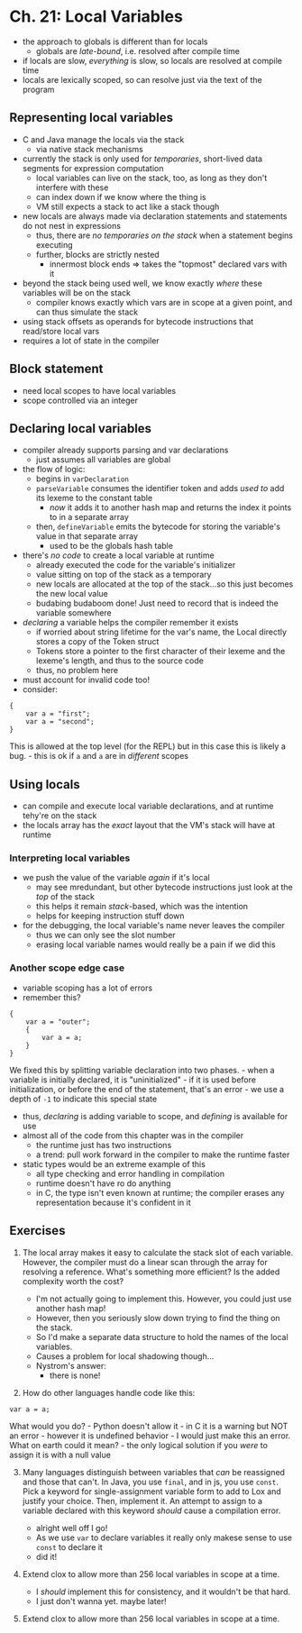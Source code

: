 # Ch. 21: Local Variables

- the approach to globals is different than for locals
    - globals are *late-bound*, i.e. resolved after compile time
- if locals are slow, *everything* is slow, so locals are resolved at compile time
- locals are lexically scoped, so can resolve just via the text of the program

## Representing local variables

- C and Java manage the locals via the stack
    - via native stack mechanisms
- currently the stack is only used for *temporaries*, short-lived data segments for expression computation
    - local variables can live on the stack, too, as long as they don't interfere with these
    - can index down if we know where the thing is
    - VM still expects a stack to act like a stack though
- new locals are always made via declaration statements and statements do not nest in expressions
    - thus, there are *no temporaries on the stack* when a statement begins executing
    - further, blocks are strictly nested
        - innermost block ends $\Rightarrow$ takes the "topmost" declared vars with it
- beyond the stack being used well, we know exactly *where* these variables will be on the stack
    - compiler knows exactly which vars are in scope at a given point, and can thus simulate the stack
- using stack offsets as operands for bytecode instructions that read/store local vars
- requires a lot of state in the compiler

## Block statement

- need local scopes to have local variables
- scope controlled via an integer

## Declaring local variables

- compiler already supports parsing and var declarations
    - just assumes all variables are global
- the flow of logic:
    - begins in `varDeclaration`
    - `parseVariable` consumes the identifier token and adds *used to* add its lexeme to the constant table
        - *now* it adds it to another hash map and returns the index it points to in a separate array
    - then, `defineVariable` emits the bytecode for storing the variable's value in that separate array
        - used to be the globals hash table
- there's *no code* to create a local variable at runtime
    - already executed the code for the variable's initializer
    - value sitting on top of the stack as a temporary
    - new locals are allocated at the top of the stack...so this just becomes the new local value
    - budabing budaboom done! Just need to record that is indeed the variable somewhere
- *declaring* a variable helps the compiler remember it exists
    - if worried about string lifetime for the var's name, the Local directly stores a copy of the Token struct
    - Tokens store a pointer to the first character of their lexeme and the lexeme's length, and thus to the source code
    - thus, no problem here
- must account for invalid code too!
- consider:
```
{
    var a = "first";
    var a = "second";
} 
```
This is allowed at the top level (for the REPL) but in this case this is likely a bug.
    - this is ok if `a` and `a` are in *different* scopes

## Using locals

- can compile and execute local variable declarations, and at runtime tehy're on the stack
- the locals array has the *exact* layout that the VM's stack will have at runtime

### Interpreting local variables

- we push the value of the variable *again* if it's local
    - may see mredundant, but other bytecode instructions just look at the *top* of the stack
    - this helps it remain *stack*-based, which was the intention
    - helps for keeping instruction stuff down
- for the debugging, the local variable's name never leaves the compiler
    - thus we can only see the slot number
    - erasing local variable names would really be a pain if we did this

### Another scope edge case

- variable scoping has a lot of errors
- remember this?
```
{
    var a = "outer";
    {
        var a = a;
    } 
} 
```
We fixed this by splitting variable declaration into two phases.
    - when a variable is initially declared, it is "uninitialized"
    - if it is used before initialization, or before the end of the statement, that's an error
    - we use a depth of `-1` to indicate this special state
- thus, *declaring* is adding variable to scope, and *defining* is available for use
- almost all of the code from this chapter was in the compiler
    - the runtime just has two instructions
    - a trend: pull work forward in the compiler to make the runtime faster
- static types would be an extreme example of this
    - all type checking and error handling in compilation
    - runtime doesn't have ro do anything
    - in C, the type isn't even known at runtime; the compiler erases any representation because it's confident in it

## Exercises

1. The local array makes it easy to calculate the stack slot of each variable.
However, the compiler must do a linear scan through the array for resolving a reference.
What's something more efficient? Is the added complexity worth the cost?
    - I'm not actually going to implement this. However,
    you could just use another hash map!
    - However, then you seriously slow down trying to find the thing on the stack.
    - So I'd make a separate data structure to hold the names of the local variables.
    - Causes a problem for local shadowing though...
    - Nystrom's answer:
        - there is none!

2. How do other languages handle code like this:
```
var a = a;
```
What would you do?
    - Python doesn't allow it
    - in C it is a warning but NOT an error
        - however it is undefined behavior
    - I would just make this an error. What on earth could it mean?
        - the only logical solution if you *were* to assign it is with a null value

3. Many languages distinguish between variables that *can* be reassigned and those that can't.
In Java, you use `final`, and in js, you use `const`.
Pick a keyword for single-assignment variable form to add to Lox and justify your choice.
Then, implement it.
An attempt to assign to a variable declared with this keyword *should* cause a compilation error.
    - alright well off I go!
    - As we use `var` to declare variables it really only makese sense to use `const` to declare it
    - did it!
4. Extend clox to allow more than 256 local variables in scope at a time.
    - I *should* implement this for consistency, and it wouldn't be that hard.
    - I just don't wanna yet. maybe later!



4. Extend clox to allow more than 256 local variables in scope at a time.
